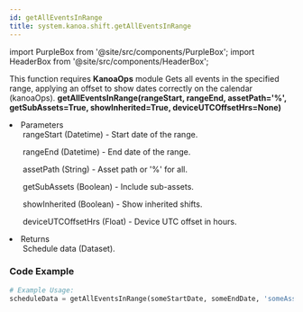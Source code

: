 ```yaml
---
id: getAllEventsInRange
title: system.kanoa.shift.getAllEventsInRange
---
```


import PurpleBox from '@site/src/components/PurpleBox';
import HeaderBox from '@site/src/components/HeaderBox';

<PurpleBox>This function requires <b>KanoaOps</b> module</PurpleBox>
<HeaderBox header="Description">Gets all events in the specified range, applying an offset to show dates correctly on the calendar (kanoaOps).</HeaderBox>
<HeaderBox header="Syntax">
    <b>getAllEventsInRange(rangeStart, rangeEnd, assetPath='%', getSubAssets=True, showInherited=True, deviceUTCOffsetHrs=None)</b>
    <li>Parameters <br />
        <ul>rangeStart (Datetime) - Start date of the range.</ul>
        <ul>rangeEnd (Datetime) - End date of the range.</ul>
        <ul>assetPath (String) - Asset path or '%' for all.</ul>
        <ul>getSubAssets (Boolean) - Include sub-assets.</ul>
        <ul>showInherited (Boolean) - Show inherited shifts.</ul>
        <ul>deviceUTCOffsetHrs (Float) - Device UTC offset in hours.</ul>
    </li>
    <li>Returns <br />
        <ul>Schedule data (Dataset).</ul>
    </li>
</HeaderBox>

### Code Example

```python
# Example Usage:
scheduleData = getAllEventsInRange(someStartDate, someEndDate, 'someAssetPath', True, True, 5.5)
